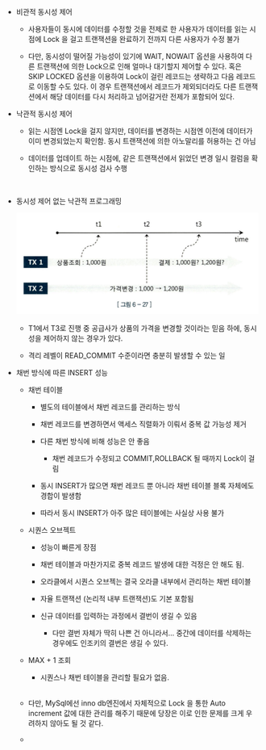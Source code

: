 - 비관적 동시성 제어

	- 사용자들이 동시에 데이터를 수정할 것을 전제로 한 사용자가 데이터를 읽는 시점에 Lock 을 걸고 트랜잭션을 완료하기 전까지 다른 사용자가 수정 불가

	- 다만, 동시성이 떨어질 가능성이 있기에 WAIT, NOWAIT 옵션을 사용하여 다른 트랜잭션에 의한  Lock으로 인해 얼마나 대기할지 제어할 수 있다. 혹은 SKIP LOCKED 옵션을 이용하여 Lock이 걸린 레코드는 생략하고 다음 레코드로 이동할 수도 있다. 이 경우 트랜잭션에서 레코드가 제외되더라도 다른 트랜잭션에서 해당 데이터를 다시 처리하고 넘어갈거란 전제가 포함되어 있다.

- 낙관적 동시성 제어

	- 읽는 시점엔 Lock을 걸지 않지만, 데이터를 변경하는 시점엔 이전에 데이터가 이미 변경되었는지 확인함. 동시 트랜잭션에 의한 아노말리를 허용하는 건 아님

	- 데이터를 업데이트 하는 시점에, 같은 트랜잭션에서 읽었던 변경 일시 컬럼을 확인하는 방식으로 동시성 검사 수행

<br/>

- 동시성 제어 없는 낙관적 프로그래밍

	![Untitled](./assets/cb34152b_Untitled.png)

	- T1에서 T3로 진행 중 공급사가 상품의 가격을 변경할 것이라는 믿음 하에, 동시성을 제어하지 않는 경우가 있다.

	- 격리 레벨이 READ_COMMIT 수준이라면 충분히 발생할 수 있는 일

-  채번 방식에 따른 INSERT 성능

	- 채번 테이블

		- 별도의 테이블에서 채번 레코드를 관리하는 방식

		- 채번 레코드를 변경하면서 액세스 직렬화가 이뤄서 중복 값 가능성 제거

		- 다른 채번 방식에 비해 성능은 안 좋음

			- 채번 레코드가 수정되고 COMMIT,ROLLBACK 될 때까지 Lock이 걸림

		- 동시 INSERT가 많으면 채번 레코드 뿐 아니라 채번 테이블 블록 자체에도 경합이 발생함

		- 따라서 동시 INSERT가 아주 많은 테이블에는 사실상 사용 불가

	- 시퀀스 오브젝트

		- 성능이 빠른게 장점

		- 채번 테이블과 마찬가지로 중복 레코드 발생에 대한 걱정은 안 해도 됨.

		- 오라클에서 시퀀스 오브젝는 결국 오라클 내부에서 관리하는 채번 테이블

		- 자율 트랜잭션 (논리적 내부 트랜잭션)도 기본 포함됨

		- 신규 데이터를 입력하는 과정에서 결번이 생길 수 있음

			- 다만 결번 자체가 딱히 나쁜 건 아니라서… 중간에 데이터를 삭제하는 경우에도 인조키의 결번은 생길 수 있다.

	- MAX + 1 조회

		- 시퀀스나 채번 테이블을 관리할 필요가 없음.

	<br/>

	- 다만, MySql에선 inno db엔진에서 자체적으로 Lock 을 통한 Auto increment 값에 대한 관리를 해주기 때문에 당장은 이로 인한 문제를 크게 우려하지 않아도 될 것 같다.

	- 

	<br/>

